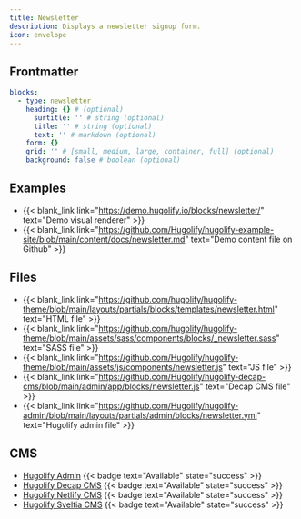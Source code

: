 ```yaml
---
title: Newsletter
description: Displays a newsletter signup form.
icon: envelope
---
```


## Frontmatter

```yml
blocks:
  - type: newsletter
    heading: {} # (optional)
      surtitle: '' # string (optional)
      title: '' # string (optional)
      text: '' # markdown (optional)
    form: {}
    grid: '' # [small, medium, large, container, full] (optional)
    background: false # boolean (optional)
```

## Examples

- {{< blank_link link="https://demo.hugolify.io/blocks/newsletter/" text="Demo visual renderer" >}}
- {{< blank_link link="https://github.com/Hugolify/hugolify-example-site/blob/main/content/docs/newsletter.md" text="Demo content file on Github" >}}

## Files

- {{< blank_link link="https://github.com/hugolify/hugolify-theme/blob/main/layouts/partials/blocks/templates/newsletter.html" text="HTML file" >}}
- {{< blank_link link="https://github.com/hugolify/hugolify-theme/blob/main/assets/sass/components/blocks/_newsletter.sass" text="SASS file" >}}
- {{< blank_link link="https://github.com/Hugolify/hugolify-theme/blob/main/assets/js/components/newsletter.js" text="JS file" >}}
- {{< blank_link link="https://github.com/Hugolify/hugolify-decap-cms/blob/main/admin/app/blocks/newsletter.js" text="Decap CMS file" >}}
- {{< blank_link link="https://github.com/Hugolify/hugolify-admin/blob/main/layouts/partials/admin/blocks/newsletter.yml" text="Hugolify admin file" >}}

## CMS

- [Hugolify Admin](/docs/cms/admin/) {{< badge text="Available" state="success" >}}
- [Hugolify Decap CMS](/docs/cms/decap-cms/) {{< badge text="Available" state="success" >}}
- [Hugolify Netlify CMS](/docs/cms/netlify-cms/) {{< badge text="Available" state="success" >}}
- [Hugolify Sveltia CMS](/docs/cms/sveltia-cms/) {{< badge text="Available" state="success" >}}
